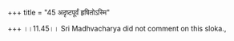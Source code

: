 +++
title = "45 अदृष्टपूर्वं हृषितोऽस्मि"

+++
।।11.45।। Sri Madhvacharya did not comment on this sloka.,

